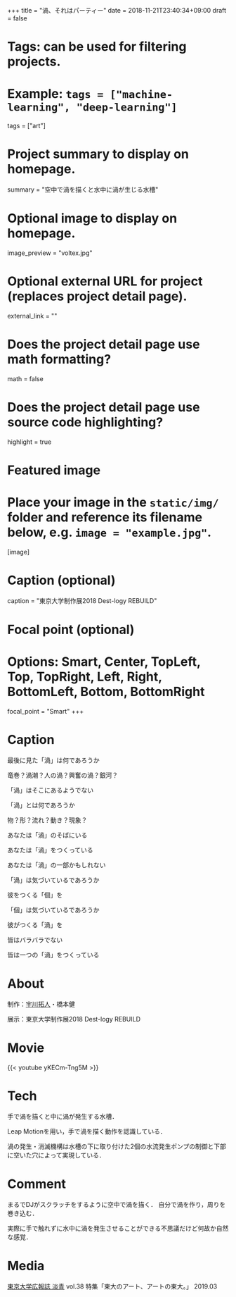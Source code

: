 +++
title = "渦、それはパーティー"
date = 2018-11-21T23:40:34+09:00
draft = false

# Tags: can be used for filtering projects.
# Example: `tags = ["machine-learning", "deep-learning"]`
tags = ["art"]

# Project summary to display on homepage.
summary = "空中で渦を描くと水中に渦が生じる水槽"

# Optional image to display on homepage.
image_preview = "voltex.jpg"

# Optional external URL for project (replaces project detail page).
external_link = ""

# Does the project detail page use math formatting?
math = false

# Does the project detail page use source code highlighting?
highlight = true

# Featured image
# Place your image in the `static/img/` folder and reference its filename below, e.g. `image = "example.jpg"`.
[image]
  # Caption (optional)
  caption = "東京大学制作展2018 Dest-logy REBUILD"
  
  # Focal point (optional)
  # Options: Smart, Center, TopLeft, Top, TopRight, Left, Right, BottomLeft, Bottom, BottomRight
  focal_point = "Smart"
+++

# Caption
最後に見た「渦」は何であろうか

竜巻？渦潮？人の渦？興奮の渦？銀河？

「渦」はそこにあるようでない

「渦」とは何であろうか

物？形？流れ？動き？現象？

あなたは「渦」のそばにいる

あなたは「渦」をつくっている

あなたは「渦」の一部かもしれない

「渦」は気づいているであろうか

彼をつくる「個」を

「個」は気づいているであろうか

彼がつくる「渦」を

皆はバラバラでない

皆は一つの「渦」をつくっている
# About 
制作：[宇川拓人](https://sunagimon.github.io/)・橋本健

展示：東京大学制作展2018 Dest-logy REBUILD
# Movie
{{< youtube yKECm-Tng5M >}}


# Tech
手で渦を描くと中に渦が発生する水槽．

Leap Motionを用い，手で渦を描く動作を認識している．

渦の発生・消滅機構は水槽の下に取り付けた2個の水流発生ポンプの制御と下部に空いた穴によって実現している．

# Comment
まるでDJがスクラッチをするように空中で渦を描く．
自分で渦を作り，周りを巻き込む．

実際に手で触れずに水中に渦を発生させることができる不思議だけど何故か自然な感覚．

# Media
[東京大学広報誌 淡青](https://www.u-tokyo.ac.jp/ja/about/public-relations/tansei.html) vol.38 特集「東大のアート、アートの東大。」 2019.03